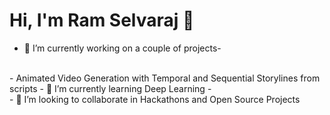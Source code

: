 # Hi, I'm Ram Selvaraj 👋

<!--
**ramselvaraj/ramselvaraj** is a ✨ _special_ ✨ repository because its `README.md` (this file) appears on your GitHub profile.

Here are some ideas to get you started:
-->
- 🔭 I’m currently working on a couple of projects-
<br>
  - Animated Video Generation with Temporal and Sequential Storylines from scripts
- 🌱 I’m currently learning Deep Learning
- <br>
- 👯 I’m looking to collaborate in Hackathons and Open Source Projects
<!--
- 💬 Ask me about ...
- 📫 How to reach me: ...
- 😄 Pronouns: ...
- ⚡ Fun fact: ..
-->
